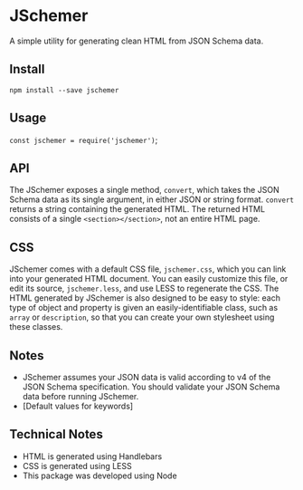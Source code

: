 # JSchemer
A simple utility for generating clean HTML from JSON Schema data.

## Install
`npm install --save jschemer`

## Usage
`const jschemer = require('jschemer')`;

## API
The JSchemer exposes a single method, `convert`, which takes the JSON Schema data as its single argument, in either JSON or string format. `convert` returns a string containing the generated HTML. The returned HTML consists of a single `<section></section>`, not an entire HTML page.

## CSS
JSchemer comes with a default CSS file, `jschemer.css`, which you can link into your generated HTML document. You can easily customize this file, or edit its source, `jschemer.less`, and use LESS to regenerate the CSS. The HTML generated by JSchemer is also designed to be easy to style: each type of object and property is given an easily-identifiable class, such as `array` or `description`, so that you can create your own stylesheet using these classes.

## Notes
* JSchemer assumes your JSON data is valid according to v4 of the JSON Schema specification. You should validate your JSON Schema data before running JSchemer.
* [Default values for keywords]

## Technical Notes
* HTML is generated using Handlebars
* CSS is generated using LESS
* This package was developed using Node
